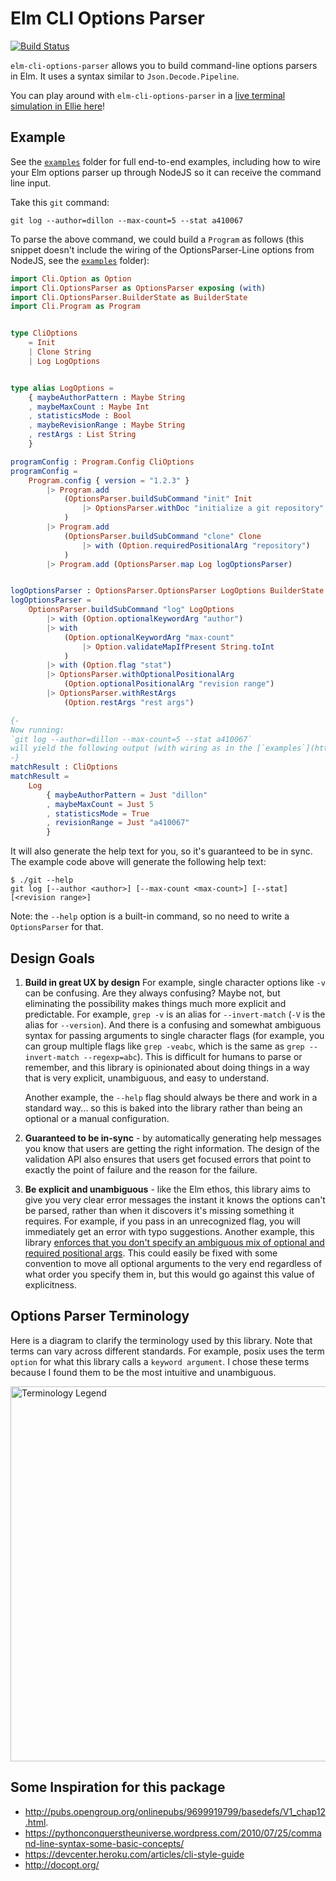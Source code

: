 # Elm CLI Options Parser

[![Build Status](https://travis-ci.org/dillonkearns/elm-cli-options-parser.svg?branch=master)](https://travis-ci.org/dillonkearns/elm-cli-options-parser)

`elm-cli-options-parser` allows you to build command-line options parsers in Elm.
It uses a syntax similar to `Json.Decode.Pipeline`.

You can
play around with `elm-cli-options-parser` in a [live terminal simulation in Ellie here](https://rebrand.ly/elm-cli)!

## Example

See the [`examples`](https://github.com/dillonkearns/elm-cli-options-parser/tree/master/examples/src) folder for full end-to-end examples, including how to wire
your Elm options parser up through NodeJS so it can receive the command line input.

Take this `git` command:

```console
git log --author=dillon --max-count=5 --stat a410067
```

To parse the above command, we could build a `Program` as follows (this snippet doesn't include the wiring of the OptionsParser-Line options from NodeJS, see the [`examples`](https://github.com/dillonkearns/elm-cli-options-parser/tree/master/examples/src) folder):

```elm
import Cli.Option as Option
import Cli.OptionsParser as OptionsParser exposing (with)
import Cli.OptionsParser.BuilderState as BuilderState
import Cli.Program as Program


type CliOptions
    = Init
    | Clone String
    | Log LogOptions


type alias LogOptions =
    { maybeAuthorPattern : Maybe String
    , maybeMaxCount : Maybe Int
    , statisticsMode : Bool
    , maybeRevisionRange : Maybe String
    , restArgs : List String
    }

programConfig : Program.Config CliOptions
programConfig =
    Program.config { version = "1.2.3" }
        |> Program.add
            (OptionsParser.buildSubCommand "init" Init
                |> OptionsParser.withDoc "initialize a git repository"
            )
        |> Program.add
            (OptionsParser.buildSubCommand "clone" Clone
                |> with (Option.requiredPositionalArg "repository")
            )
        |> Program.add (OptionsParser.map Log logOptionsParser)


logOptionsParser : OptionsParser.OptionsParser LogOptions BuilderState.NoMoreOptions
logOptionsParser =
    OptionsParser.buildSubCommand "log" LogOptions
        |> with (Option.optionalKeywordArg "author")
        |> with
            (Option.optionalKeywordArg "max-count"
                |> Option.validateMapIfPresent String.toInt
            )
        |> with (Option.flag "stat")
        |> OptionsParser.withOptionalPositionalArg
            (Option.optionalPositionalArg "revision range")
        |> OptionsParser.withRestArgs
            (Option.restArgs "rest args")
```

```elm
{-
Now running:
`git log --author=dillon --max-count=5 --stat a410067`
will yield the following output (with wiring as in the [`examples`](https://github.com/dillonkearns/elm-cli-options-parser/tree/master/examples/src) folder):
-}
matchResult : CliOptions
matchResult =
    Log
        { maybeAuthorPattern = Just "dillon"
        , maybeMaxCount = Just 5
        , statisticsMode = True
        , revisionRange = Just "a410067"
        }
```

It will also generate the help text for you, so it's guaranteed to be in sync.
The example code above will generate the following help text:

```console
$ ./git --help
git log [--author <author>] [--max-count <max-count>] [--stat] [<revision range>]
```

Note: the `--help` option is a built-in command, so no need to write a `OptionsParser` for that.

## Design Goals

1. **Build in great UX by design**
   For example, single character options like `-v` can be confusing.
   Are they always confusing? Maybe not, but eliminating the possibility makes
   things much more explicit and predictable.
   For example, `grep -v` is an alias for `--invert-match` (`-V` is the alias
   for `--version`). And there is a confusing and somewhat ambiguous syntax for
   passing arguments to single character flags
   (for example, you can group multiple flags like `grep -veabc`, which is the
   same as `grep --invert-match --regexp=abc`). This is difficult for humans to
   parse or remember, and this library is opinionated about doing things in a
   way that is very explicit, unambiguous, and easy to understand.

   Another example, the `--help` flag should always be there and work in a standard way...
   so this is baked into the library rather than being an optional or a manual
   configuration.

1. **Guaranteed to be in-sync** - by automatically generating help messages
   you know that users are getting the right information. The design of the
   validation API also ensures that users get focused errors that point to
   exactly the point of failure and the reason for the failure.

1. **Be explicit and unambiguous** - like the Elm ethos, this library aims to give you very clear error
   messages the instant it knows the options can't be parsed, rather than when it
   discovers it's missing something it requires. For example, if you
   pass in an unrecognized flag, you will immediately get an error with typo
   suggestions.
   Another example, this library [enforces that you don't specify an ambiguous mix of optional
   and required positional args](#todo-link). This could easily be fixed with
   some convention to move all optional arguments to the very end regardless of
   what order you specify them in, but this would go against this value of
   explicitness.

## Options Parser Terminology

Here is a diagram to clarify the terminology used by this library. Note that
terms can vary across different standards. For example, posix uses the term
`option` for what this library calls a `keyword argument`. I chose these terms
because I found them to be the most intuitive and unambiguous.

<img src="https://raw.githubusercontent.com/dillonkearns/elm-cli-options-parser/master/terminology.png" alt="Terminology Legend" width="600px"/>

## Some Inspiration for this package

- http://pubs.opengroup.org/onlinepubs/9699919799/basedefs/V1_chap12.html.
- https://pythonconquerstheuniverse.wordpress.com/2010/07/25/command-line-syntax-some-basic-concepts/
- https://devcenter.heroku.com/articles/cli-style-guide
- http://docopt.org/
